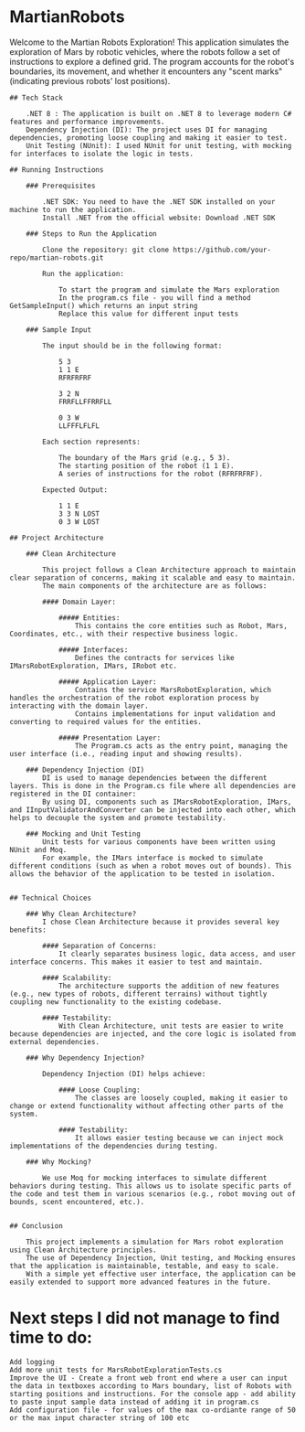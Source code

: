 # MartianRobots

Welcome to the Martian Robots Exploration! This application simulates the exploration of Mars by robotic vehicles, where the robots follow a set of instructions to explore a defined grid. The program accounts for the robot's boundaries, its movement, and whether it encounters any "scent marks" (indicating previous robots' lost positions).

	## Tech Stack
 
		.NET 8 : The application is built on .NET 8 to leverage modern C# features and performance improvements.
		Dependency Injection (DI): The project uses DI for managing dependencies, promoting loose coupling and making it easier to test.
		Unit Testing (NUnit): I used NUnit for unit testing, with mocking for interfaces to isolate the logic in tests.

	## Running Instructions

		### Prerequisites
  
			.NET SDK: You need to have the .NET SDK installed on your machine to run the application.
			Install .NET from the official website: Download .NET SDK
			
		### Steps to Run the Application

			Clone the repository: git clone https://github.com/your-repo/martian-robots.git
			
			Run the application: 
   
   				To start the program and simulate the Mars exploration
				In the program.cs file - you will find a method GetSampleInput() which returns an input string
				Replace this value for different input tests
				
		### Sample Input
  
			The input should be in the following format:
			
				5 3
				1 1 E
				RFRFRFRF

				3 2 N
				FRRFLLFFRRFLL

				0 3 W
				LLFFFLFLFL
				
			Each section represents:

				The boundary of the Mars grid (e.g., 5 3).
				The starting position of the robot (1 1 E).
				A series of instructions for the robot (RFRFRFRF).
			
			Expected Output:
			
				1 1 E
				3 3 N LOST
				0 3 W LOST
	
	## Project Architecture

		### Clean Architecture

			This project follows a Clean Architecture approach to maintain clear separation of concerns, making it scalable and easy to maintain. 
			The main components of the architecture are as follows:

			#### Domain Layer:

				##### Entities: 
					This contains the core entities such as Robot, Mars, Coordinates, etc., with their respective business logic.
			
				##### Interfaces: 
					Defines the contracts for services like IMarsRobotExploration, IMars, IRobot etc.
			
				##### Application Layer:
					Contains the service MarsRobotExploration, which handles the orchestration of the robot exploration process by interacting with the domain layer.
					Contains implementations for input validation and converting to required values for the entities.

				##### Presentation Layer:
					The Program.cs acts as the entry point, managing the user interface (i.e., reading input and showing results).
					
		### Dependency Injection (DI)
			DI is used to manage dependencies between the different layers. This is done in the Program.cs file where all dependencies are registered in the DI container:
			By using DI, components such as IMarsRobotExploration, IMars, and IInputValidatorAndConverter can be injected into each other, which helps to decouple the system and promote testability.
			
		### Mocking and Unit Testing
			Unit tests for various components have been written using NUnit and Moq. 
			For example, the IMars interface is mocked to simulate different conditions (such as when a robot moves out of bounds). This allows the behavior of the application to be tested in isolation.
		
		
	## Technical Choices
	
		### Why Clean Architecture?
			I chose Clean Architecture because it provides several key benefits:

			#### Separation of Concerns: 
				It clearly separates business logic, data access, and user interface concerns. This makes it easier to test and maintain.
			
			#### Scalability: 
				The architecture supports the addition of new features (e.g., new types of robots, different terrains) without tightly coupling new functionality to the existing codebase.
			
			#### Testability: 
				With Clean Architecture, unit tests are easier to write because dependencies are injected, and the core logic is isolated from external dependencies.
				
		### Why Dependency Injection?
			
			Dependency Injection (DI) helps achieve:

				#### Loose Coupling: 
					The classes are loosely coupled, making it easier to change or extend functionality without affecting other parts of the system.
				
				#### Testability: 
					It allows easier testing because we can inject mock implementations of the dependencies during testing.
					
		### Why Mocking?
		
			We use Moq for mocking interfaces to simulate different behaviors during testing. This allows us to isolate specific parts of the code and test them in various scenarios (e.g., robot moving out of bounds, scent encountered, etc.).
	

	## Conclusion
	
		This project implements a simulation for Mars robot exploration using Clean Architecture principles. 
		The use of Dependency Injection, Unit testing, and Mocking ensures that the application is maintainable, testable, and easy to scale. 
		With a simple yet effective user interface, the application can be easily extended to support more advanced features in the future.	


# Next steps I did not manage to find time to do:

	Add logging
	Add more unit tests for MarsRobotExplorationTests.cs
	Improve the UI - Create a front web front end where a user can input the data in textboxes according to Mars boundary, list of Robots with starting positions and instructions. For the console app - add ability to paste input sample data instead of adding it in program.cs 
 	Add configuration file - for values of the max co-ordiante range of 50 or the max input character string of 100 etc

